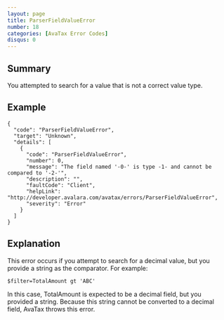 ```yaml
---
layout: page
title: ParserFieldValueError
number: 18
categories: [AvaTax Error Codes]
disqus: 0
---
```


## Summary

You attempted to search for a value that is not a correct value type.

## Example

    {
      "code": "ParserFieldValueError",
      "target": "Unknown",
      "details": [
        {
          "code": "ParserFieldValueError",
          "number": 0,
          "message": "The field named '-0-' is type -1- and cannot be compared to '-2-'",
          "description": "",
          "faultCode": "Client",
          "helpLink": "http://developer.avalara.com/avatax/errors/ParserFieldValueError",
          "severity": "Error"
        }
      ]
    }

## Explanation

This error occurs if you attempt to search for a decimal value, but you provide a string as the comparator.  For example:

    $filter=TotalAmount gt 'ABC'
    
In this case, TotalAmount is expected to be a decimal field, but you provided a string.  Because this string cannot be converted to a decimal field, AvaTax throws this error.

